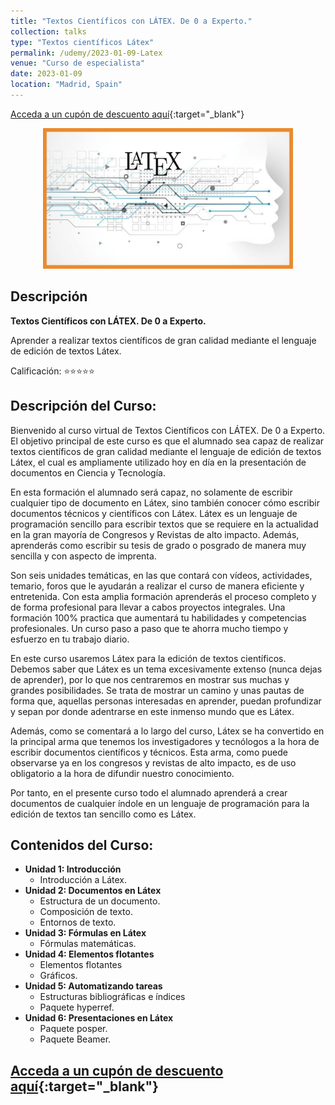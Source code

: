 ```yaml
---
title: "Textos Científicos con LÁTEX. De 0 a Experto."
collection: talks
type: "Textos científicos Látex"
permalink: /udemy/2023-01-09-Latex
venue: "Curso de especialista"
date: 2023-01-09
location: "Madrid, Spain"
---
```


[Acceda a un cupón de descuento aquí](https://www.udemy.com/course/textos-cientificos-con-latex/?couponCode=ABR_2024){:target="_blank"}

<div>
<p align = "center">
<img src="/images/courses/Latex2.png" alt="Textos Científicos Látex" width="400">
</p>
</div>

## Descripción

<b>Textos Científicos con LÁTEX. De 0 a Experto.</b>

Aprender a realizar textos científicos de gran calidad mediante el lenguaje de edición de textos Látex.

Calificación: ⭐⭐⭐⭐⭐

## Descripción del Curso:

Bienvenido al curso virtual de Textos Científicos con LÁTEX. De 0 a Experto. El objetivo principal de este curso es que el alumnado sea capaz de realizar textos científicos de gran calidad mediante el lenguaje de edición de textos Látex, el cual es ampliamente utilizado hoy en día en la presentación de documentos en Ciencia y Tecnología.

En esta formación el alumnado será capaz, no solamente de escribir cualquier tipo de documento en Látex, sino también conocer cómo escribir documentos técnicos y científicos con Látex. Látex es un lenguaje de programación sencillo para escribir textos que se requiere en la actualidad en la gran mayoría de Congresos y Revistas de alto impacto. Además, aprenderás como escribir su tesis de grado o posgrado de manera muy sencilla y con aspecto de imprenta.

Son seis unidades temáticas, en las que contará con vídeos, actividades, temario, foros que le ayudarán a realizar el curso de manera eficiente y entretenida. Con esta amplia formación aprenderás el proceso completo y de forma profesional para llevar a cabos proyectos integrales. Una formación 100% practica que aumentará tu habilidades y competencias profesionales. Un curso paso a paso que te ahorra mucho tiempo y esfuerzo en tu trabajo diario.

En este curso usaremos Látex para la edición de textos científicos. Debemos saber que Látex es un tema excesivamente extenso (nunca dejas de aprender), por lo que nos centraremos en mostrar sus muchas y grandes posibilidades. Se trata de mostrar un camino y unas pautas de forma que, aquellas personas interesadas en aprender, puedan profundizar y sepan por donde adentrarse en este inmenso mundo que es Látex.

Además, como se comentará a lo largo del curso, Látex se ha convertido en la principal arma que tenemos los investigadores y tecnólogos a la hora de escribir documentos científicos y técnicos. Esta arma, como puede observarse ya en los congresos y revistas de alto impacto, es de uso obligatorio a la hora de difundir nuestro conocimiento.

Por tanto, en el presente curso todo el alumnado aprenderá a crear documentos de cualquier índole en un lenguaje de programación para la edición de textos tan sencillo como es Látex.


## Contenidos del Curso:

- __Unidad 1: Introducción__
    - Introducción a Látex.
- __Unidad 2: Documentos en Látex__
    - Estructura de un documento.
    - Composición de texto.
    - Entornos de texto.
- __Unidad 3: Fórmulas en Látex__
    - Fórmulas matemáticas.
- __Unidad 4: Elementos flotantes__
    - Elementos flotantes
    - Gráficos.
- __Unidad 5: Automatizando tareas__
    - Estructuras bibliográficas e índices
    - Paquete hyperref.
- __Unidad 6: Presentaciones en Látex__
    - Paquete posper.
    - Paquete Beamer.

## [Acceda a un cupón de descuento aquí](https://www.udemy.com/course/textos-cientificos-con-latex/?couponCode=ABR_2024){:target="_blank"}

